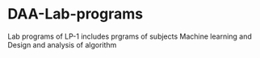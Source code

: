 # DAA-Lab-programs
Lab programs of LP-1 includes prgrams of subjects Machine learning and Design and analysis of algorithm
